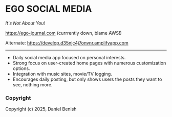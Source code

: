 # **EGO SOCIAL MEDIA**

*It's Not About You!*

https://ego-journal.com (currrently down, blame AWS!)

Alternate: https://develop.d35njc4j7onvnr.amplifyapp.com

---

- Daily social media app focused on personal interests.  
- Strong focus on user-created home pages with numerous customization options.  
- Integration with music sites, movie/TV logging.  
- Encourages daily posting, but only shows users the posts they want to see, nothing more.

### Copyright

Copyright (c) 2025, Daniel Benish
